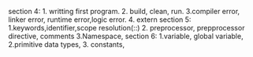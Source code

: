 section 4:
    1. writting first program.
    2. build, clean, run.
    3.compiler error, linker error, runtime error,logic error.
    4. extern
section 5:
    1.keywords,identifier,scope resolution(::)
    2. preprocessor, prepprocessor directive, comments
    3.Namespace,
section 6:
    1.variable, global variable,
    2.primitive data types,
    3. constants, 
